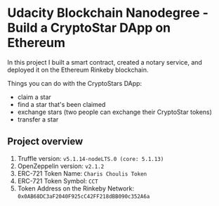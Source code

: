# Udacity Blockchain Nanodegree - Build a CryptoStar DApp on Ethereum
In this project I built a smart contract, created a notary service, and deployed it on the Ethereum Rinkeby blockchain.

Things you can do with the CryptoStars DApp:
* claim a star
* find a star that's been claimed
* exchange stars (two people can exchange their CryptoStar tokens)
* transfer a star

## Project overview
1. Truffle version: `v5.1.14-nodeLTS.0 (core: 5.1.13)`
2. OpenZeppelin version: `v2.1.2`
3. ERC-721 Token Name: `Charis Choulis Token`
4. ERC-721 Token Symbol: `CCT`
5. Token Address on the Rinkeby Network: `0x0AB68DC3aF2040F925cC42FF218dBB090c352A6a`
